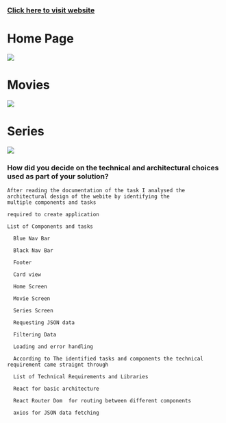 <a href="https://festive-tesla-3ec907.netlify.app/"><h3>Click here to visit website</h3></a>
# Home Page
<img src="https://raw.githubusercontent.com/nik-1207/nik-1207/main/Screenshot%20(57).png"></img>
# Movies
<img src="https://raw.githubusercontent.com/nik-1207/nik-1207/main/Screenshot%20(58).png"></img>
# Series
<img src="https://raw.githubusercontent.com/nik-1207/nik-1207/main/Screenshot%20(59).png"></img>

### How did you decide on the technical and architectural choices used as part of your solution?
  
    After reading the documentation of the task I analysed the architectural design of the webite by identifying the
    multiple components and tasks
    
    required to create application
    
    List of Components and tasks
    
      Blue Nav Bar
      
      Black Nav Bar
      
      Footer
      
      Card view
      
      Home Screen
      
      Movie Screen
      
      Series Screen
      
      Requesting JSON data
      
      Filtering Data
      
      Loading and error handling
      
      According to The identified tasks and components the technical requirement came straignt through
     
      List of Technical Requirements and Libraries
  
      React for basic architecture
      
      React Router Dom  for routing between different components
      
      axios for JSON data fetching


    

    




